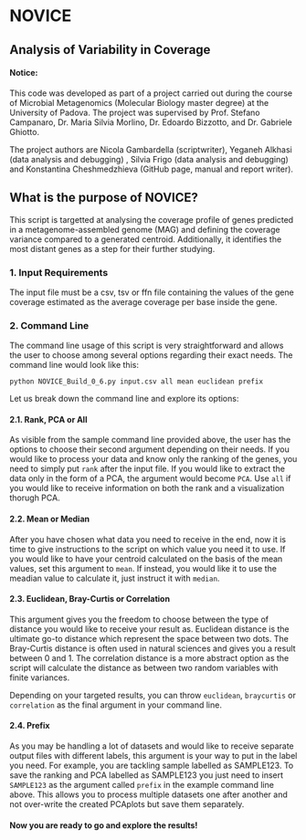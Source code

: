 # NOVICE
## Analysis of Variability in Coverage

#### Notice:
This code was developed as part of a project carried out during the course of Microbial Metagenomics (Molecular Biology master degree)
at the University of Padova. The project was supervised by Prof. Stefano Campanaro, Dr. Maria Silvia Morlino, Dr. Edoardo Bizzotto,
and Dr. Gabriele Ghiotto.

The project authors are Nicola Gambardella (scriptwriter), Yeganeh Alkhasi (data analysis and debugging) , Silvia Frigo (data analysis and debugging) 
and Konstantina Cheshmedzhieva (GitHub page, manual and report writer).


## What is the purpose of NOVICE?

This script is targetted at analysing the coverage profile of genes predicted in a metagenome-assembled genome (MAG) and defining the coverage variance 
compared to a generated centroid. Additionally, it identifies the most distant genes as a step for their further studying. 

### 1. Input Requirements

The input file must be a csv, tsv or ffn file containing the values of the gene coverage estimated as the average coverage per base inside the gene.

### 2. Command Line

The command line usage of this script is very straightforward and allows the user to choose among several options regarding their exact needs. The command
line would look like this:

`python NOVICE_Build_0_6.py input.csv all mean euclidean prefix`

Let us break down the command line and explore its options:

#### 2.1. Rank, PCA or All

As visible from the sample command line provided above, the user has the options to choose their second argument depending on their needs. If you would 
like to process your data and know only the ranking of the genes, you need to simply put `rank` after the input file. If you would like to extract the 
data only in the form of a PCA, the argument would become `PCA`. Use `all` if you would like to receive information on both the rank and a visualization 
thorugh PCA.

#### 2.2. Mean or Median

After you have chosen what data you need to receive in the end, now it is time to give instructions to the script on which value you need it to use. If 
you would like to have your centroid calculated on the basis of the mean values, set this argument to `mean`. If instead, you would like it to use the 
meadian value to calculate it, just instruct it with `median`.

#### 2.3. Euclidean, Bray-Curtis or Correlation

This argument gives you the freedom to choose between the type of distance you would like to receive your result as. Euclidean distance is the ultimate
go-to distance which represent the space between two dots. The Bray-Curtis distance is often used in natural sciences and gives you a result between 0 
and 1. The correlation distance is a more abstract option as the script will calculate the distance as between two random variables with finite variances.

Depending on your targeted results, you can throw `euclidean`, `braycurtis` or `correlation` as the final argument in your command line.

####  2.4. Prefix

As you may be handling a lot of datasets and would like to receive separate output files with different labels, this argument is your way to put in the 
label you need. For example, you are tackling sample labelled as SAMPLE123. To save the ranking and PCA labelled as SAMPLE123 you just need to insert `SAMPLE123` as the argument called `prefix` in the example command line above. This allows you to process multiple datasets one after another and not over-write the created PCAplots but save them separately.


#### Now you are ready to go and explore the results!



